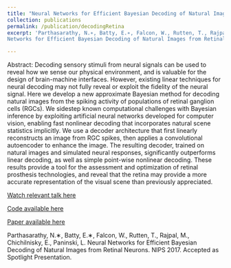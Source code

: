 ```yaml
---
title: "Neural Networks for Efficient Bayesian Decoding of Natural Images from Retinal Neurons"
collection: publications
permalink: /publication/decodingRetina
excerpt: 'Parthasarathy, N.∗, Batty, E.∗, Falcon, W., Rutten, T., Rajpal, M., Chichilnisky, E., Paninski, L. Neural
Networks for Efficient Bayesian Decoding of Natural Images from Retinal Neurons. NIPS 2017. Accepted as Spotlight Presentation.'

---
```


Abstract: Decoding sensory stimuli from neural signals can be used to reveal how we sense
our physical environment, and is valuable for the design of brain-machine interfaces.
However, existing linear techniques for neural decoding may not fully reveal or exploit
the fidelity of the neural signal. Here we develop a new approximate Bayesian
method for decoding natural images from the spiking activity of populations of
retinal ganglion cells (RGCs). We sidestep known computational challenges with
Bayesian inference by exploiting artificial neural networks developed for computer
vision, enabling fast nonlinear decoding that incorporates natural scene statistics
implicitly. We use a decoder architecture that first linearly reconstructs an image
from RGC spikes, then applies a convolutional autoencoder to enhance the image.
The resulting decoder, trained on natural images and simulated neural responses,
significantly outperforms linear decoding, as well as simple point-wise nonlinear
decoding. These results provide a tool for the assessment and optimization of retinal
prosthesis technologies, and reveal that the retina may provide a more accurate
representation of the visual scene than previously appreciated.

[Watch relevant talk here](https://www.youtube.com/watch?v=7OzdyDG6pbM)

[Code available here](https://github.com/nikparth/visual-neural-decode)

[Paper available here](http://papers.nips.cc/paper/7222-neural-networks-for-efficient-bayesian-decoding-of-natural-images-from-retinal-neurons.pdf)

Parthasarathy, N.∗, Batty, E.∗, Falcon, W., Rutten, T., Rajpal, M., Chichilnisky, E., Paninski, L. Neural
Networks for Efficient Bayesian Decoding of Natural Images from Retinal Neurons. NIPS 2017. Accepted as Spotlight Presentation.
